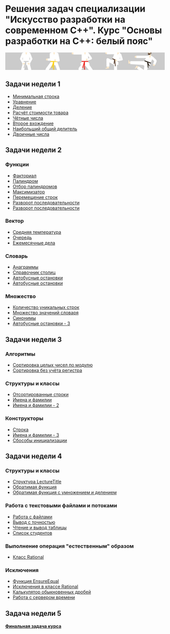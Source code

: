# Решения задач специализации "Искусство разработки на современном С++". Курс "Основы разработки на С++: белый пояс"
![belt.jpg](https://github.com/BilyalovE/White-belt/blob/main/Week%201/belt.jpg)


## Задачи недели 1

* [Минимальная строка](https://github.com/BilyalovE/White-belt/blob/master/Week%201/Tasks/Task%20(1).md)  
* [Уравнение](https://github.com/BilyalovE/White-belt/blob/master/Week%201/Tasks/Task%20(2).md)
* [Деление](https://github.com/BilyalovE/White-belt/blob/master/Week%201/Tasks/Task%20(3).md)
* [Расчёт стоимости товара](https://github.com/BilyalovE/White-belt/blob/master/Week%201/Tasks/Task%20(4).md)
* [Чётные числа](https://github.com/BilyalovE/White-belt/blob/master/Week%201/Tasks/Task%20(5).md)
* [Второе вхождение](https://github.com/BilyalovE/White-belt/blob/master/Week%201/Tasks/Task%20(6).md)
* [Наибольший общий делитель](https://github.com/BilyalovE/White-belt/blob/master/Week%201/Tasks/Task%20(7).md)
* [Двоичные числа](https://github.com/BilyalovE/White-belt/blob/master/Week%201/Tasks/Task%20(8).md)

## Задачи недели 2

### Функции

* [Факториал](https://github.com/BilyalovE/White-belt/blob/master/Week%202/Tasks/Functions/Task%20(1).md)
* [Палиндром](https://github.com/BilyalovE/White-belt/blob/master/Week%202/Tasks/Functions/Task%20(2).md)
* [Отбор палиндромов](https://github.com/BilyalovE/White-belt/blob/master/Week%202/Tasks/Functions/Task%20(3).md)
* [Максимизатор](https://github.com/BilyalovE/White-belt/blob/master/Week%202/Tasks/Functions/Task%20(4).md)
* [Перемещение строк](https://github.com/BilyalovE/White-belt/blob/master/Week%202/Tasks/Functions/Task%20(5).md)
* [Разворот последовательности](https://github.com/BilyalovE/White-belt/blob/master/Week%202/Tasks/Functions/Task%20(6).md)
* [Разворот последовательности](https://github.com/BilyalovE/White-belt/blob/master/Week%202/Tasks/Functions/Task%20(7).md)

### Вектор

* [Средняя температура](https://github.com/BilyalovE/White-belt/blob/master/Week%202/Tasks/Vector/Task%20(1).md)
* [Очередь](https://github.com/BilyalovE/White-belt/blob/master/Week%202/Tasks/Vector/Task%20(2).md)
* [Ежемесячные дела](https://github.com/BilyalovE/White-belt/blob/master/Week%202/Tasks/Vector/Task%20(3).md)

### Словарь

* [Анаграммы](https://github.com/BilyalovE/White-belt/blob/master/Week%202/Tasks/Map/Task%20(1).md)
* [Справочник столиц](https://github.com/BilyalovE/White-belt/blob/master/Week%202/Tasks/Map/Task%20(2).md)
* [Автобусные остановки](https://github.com/BilyalovE/White-belt/blob/master/Week%202/Tasks/Map/Task%20(3).md)
* [Автобусные остановки](https://github.com/BilyalovE/White-belt/blob/master/Week%202/Tasks/Map/Task%20(4).md)

### Множество

* [Количество уникальных строк](https://github.com/BilyalovE/White-belt/blob/master/Week%202/Tasks/Set/Task%20(1).md)
* [Множество значений словаря](https://github.com/BilyalovE/White-belt/blob/master/Week%202/Tasks/Set/Task%20(2).md)
* [Синонимы](https://github.com/BilyalovE/White-belt/blob/master/Week%202/Tasks/Set/Task%20(3).md)
* [Автобусные остановки - 3](https://github.com/BilyalovE/White-belt/blob/master/Week%202/Tasks/Set/Task%20(4).md)

## Задачи недели 3

### Алгоритмы

* [Сортировка целых чисел по модулю](https://github.com/BilyalovE/White-belt/blob/master/Week%203/Tasks/Algorithms/Task%20(1).md)
* [Сортировка без учёта регистра](https://github.com/BilyalovE/White-belt/blob/master/Week%203/Tasks/Algorithms/Task%20(2).md)

### Структуры и классы

* [Отсортированные строки](https://github.com/BilyalovE/White-belt/blob/master/Week%203/Tasks/Structs%20and%20classes/Task%20(1).md)
* [Имена и фамилии](https://github.com/BilyalovE/White-belt/blob/master/Week%203/Tasks/Structs%20and%20classes/Task%20(2).md)
* [Имена и фамилии - 2](https://github.com/BilyalovE/White-belt/blob/master/Week%203/Tasks/Structs%20and%20classes/Task%20(3).md)

### Конструкторы

* [Строка](https://github.com/BilyalovE/White-belt/blob/master/Week%203/Tasks/Constructors/Task%20(1).md)
* [Имена и фамилии - 3](https://github.com/BilyalovE/White-belt/blob/master/Week%203/Tasks/Constructors/Task%20(2).md)
* [Сбособы инициализации](https://github.com/BilyalovE/White-belt/blob/master/Week%203/Tasks/Constructors/Task%20(3).md)

## Задачи недели 4

### Структуры и классы

* [Структура LectureTitle](https://github.com/BilyalovE/White-belt/blob/master/Week%204/Tasks/Structs%20and%20classes/Task%20(1).md)
* [Обратимая функция](https://github.com/BilyalovE/White-belt/blob/master/Week%204/Tasks/Structs%20and%20classes/Task%20(2).md)
* [Обратимая функция с умножением и делением](https://github.com/BilyalovE/White-belt/blob/master/Week%204/Tasks/Structs%20and%20classes/Task%20(3).md)

### Работа с текстовыми файлами и потоками

* [Работа с файлами](https://github.com/BilyalovE/White-belt/blob/master/Week%204/Tasks/Files%20and%20streams/Print%20file/Task%20(1).md)
* [Вывод с точностью](https://github.com/BilyalovE/White-belt/blob/master/Week%204/Tasks/Files%20and%20streams/Print%20file%202/Task%20(1).md)
* [Чтение и вывод таблицы](https://github.com/BilyalovE/White-belt/blob/master/Week%204/Tasks/Files%20and%20streams/Read%20csv%20file/Task%20(1).md)
* [Список студентов](https://github.com/BilyalovE/White-belt/blob/master/Week%204/Tasks/Files%20and%20streams/Students/Task%20(1).md)

### Выполнение операция "естественным" образом

* [Класс Rational](https://github.com/BilyalovE/White-belt/blob/master/Week%204/Tasks/Overload/Task%20(1).md)

### Исключения

* [Функция EnsureEqual](https://github.com/BilyalovE/White-belt/blob/master/Week%204/Tasks/Exceptions/Task%20(1).md)
* [Исключения в классе Rational](https://github.com/BilyalovE/White-belt/blob/master/Week%204/Tasks/Exceptions/Task%20(2).md)
* [Калькулятор обыкновенных дробей](https://github.com/BilyalovE/White-belt/blob/master/Week%204/Tasks/Exceptions/Task%20(3).md)
* [Работа с сервером времени](https://github.com/BilyalovE/White-belt/blob/master/Week%204/Tasks/Exceptions/Task%20(4).md)

## Задача недели 5

#### [Финальная задача курса](https://github.com/BilyalovE/White-belt/blob/master/Week%205/Final%20task/Task.md)
